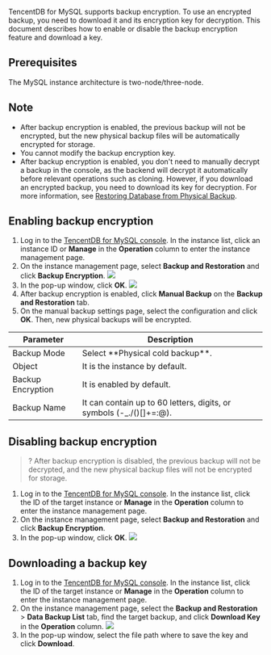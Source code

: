 TencentDB for MySQL supports backup encryption. To use an encrypted backup, you need to download it and its encryption key for decryption. This document describes how to enable or disable the backup encryption feature and download a key.

## Prerequisites
The MySQL instance architecture is two-node/three-node.

## Note
- After backup encryption is enabled, the previous backup will not be encrypted, but the new physical backup files will be automatically encrypted for storage.
- You cannot modify the backup encryption key.
- After backup encryption is enabled, you don't need to manually decrypt a backup in the console, as the backend will decrypt it automatically before relevant operations such as cloning. However, if you download an encrypted backup, you need to download its key for decryption. For more information, see [Restoring Database from Physical Backup](https://intl.cloud.tencent.com/document/product/236/31910).

## Enabling backup encryption
1. Log in to the [TencentDB for MySQL console](https://console.cloud.tencent.com/cdb). In the instance list, click an instance ID or **Manage** in the **Operation** column to enter the instance management page.
2. On the instance management page, select **Backup and Restoration** and click **Backup Encryption**.
![](https://staticintl.cloudcachetci.com/yehe/backend-news/TUzv572_2.png)
3. In the pop-up window, click **OK**.
![](https://staticintl.cloudcachetci.com/yehe/backend-news/m4ER607_3.png)
4. After backup encryption is enabled, click **Manual Backup** on the **Backup and Restoration** tab.
5. On the manual backup settings page, select the configuration and click **OK**. Then, new physical backups will be encrypted.
<table>
<thead><tr><th>Parameter</th><th>Description</th></tr></thead>
<tbody><tr>
<td>Backup Mode</td>
<td>Select **Physical cold backup**.</td></tr>
<tr>
<td>Object</td>
<td>It is the instance by default.</td></tr>
<tr>
<td>Backup Encryption</td>
<td>It is enabled by default.</td></tr>
<tr>
<td>Backup Name</td>
<td>It can contain up to 60 letters, digits, or symbols (-_./()[]+=:@).</td></tr>
</tbody></table>

## Disabling backup encryption
>? After backup encryption is disabled, the previous backup will not be decrypted, and the new physical backup files will not be encrypted for storage.
>
1. Log in to the [TencentDB for MySQL console](https://console.cloud.tencent.com/cdb). In the instance list, click the ID of the target instance or **Manage** in the **Operation** column to enter the instance management page.
2. On the instance management page, select **Backup and Restoration** and click **Backup Encryption**.
3. In the pop-up window, click **OK**.
![](https://staticintl.cloudcachetci.com/yehe/backend-news/Utbk681_4.png)

## Downloading a backup key
1. Log in to the [TencentDB for MySQL console](https://console.cloud.tencent.com/cdb). In the instance list, click the ID of the target instance or **Manage** in the **Operation** column to enter the instance management page.
2. On the instance management page, select the **Backup and Restoration** > **Data Backup List** tab, find the target backup, and click **Download Key** in the **Operation** column.
![](https://staticintl.cloudcachetci.com/yehe/backend-news/GMMj645_5.png)
3. In the pop-up window, select the file path where to save the key and click **Download**.

